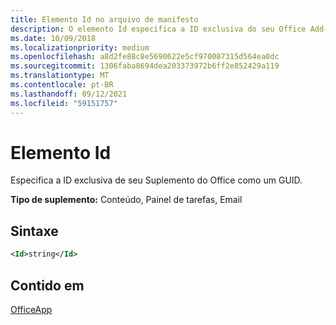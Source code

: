 ```yaml
---
title: Elemento Id no arquivo de manifesto
description: O elemento Id especifica a ID exclusiva do seu Office Add-in como GUID.
ms.date: 10/09/2018
ms.localizationpriority: medium
ms.openlocfilehash: a8d2fe88c8e5690622e5cf970087315d564ea0dc
ms.sourcegitcommit: 1306faba8694dea203373972b6ff2e852429a119
ms.translationtype: MT
ms.contentlocale: pt-BR
ms.lasthandoff: 09/12/2021
ms.locfileid: "59151757"
---
```

# <a name="id-element"></a>Elemento Id

Especifica a ID exclusiva de seu Suplemento do Office como um GUID.

**Tipo de suplemento:** Conteúdo, Painel de tarefas, Email

## <a name="syntax"></a>Sintaxe

```XML
<Id>string</Id>
```

## <a name="contained-in"></a>Contido em

[OfficeApp](officeapp.md)

